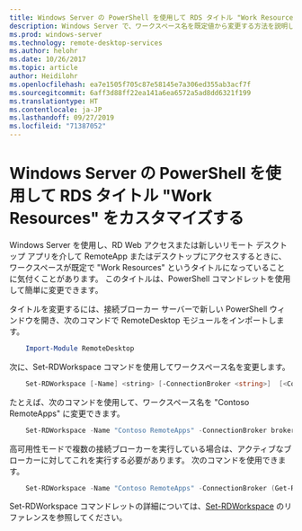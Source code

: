 ```yaml
---
title: Windows Server の PowerShell を使用して RDS タイトル "Work Resources" をカスタマイズする
description: Windows Server で、ワークスペース名を既定値から変更する方法を説明します。
ms.prod: windows-server
ms.technology: remote-desktop-services
ms.author: helohr
ms.date: 10/26/2017
ms.topic: article
author: Heidilohr
ms.openlocfilehash: ea7e1505f705c87e58145e7a306ed355ab3acf7f
ms.sourcegitcommit: 6aff3d88ff22ea141a6ea6572a5ad8dd6321f199
ms.translationtype: HT
ms.contentlocale: ja-JP
ms.lasthandoff: 09/27/2019
ms.locfileid: "71387052"
---
```

# <a name="customize-the-rds-title-work-resources-using-powershell-on-windows-server"></a>Windows Server の PowerShell を使用して RDS タイトル "Work Resources" をカスタマイズする

Windows Server を使用し、RD Web アクセスまたは新しいリモート デスクトップ アプリを介して RemoteApp またはデスクトップにアクセスするときに、ワークスペースが既定で "Work Resources" というタイトルになっていることに気付くことがあります。  このタイトルは、PowerShell コマンドレットを使用して簡単に変更できます。

タイトルを変更するには、接続ブローカー サーバーで新しい PowerShell ウィンドウを開き、次のコマンドで RemoteDesktop モジュールをインポートします。

```powershell
    Import-Module RemoteDesktop
```

次に、Set-RDWorkspace コマンドを使用してワークスペース名を変更します。

```powershell
    Set-RDWorkspace [-Name] <string> [-ConnectionBroker <string>]  [<CommonParameters>]
```   

たとえば、次のコマンドを使用して、ワークスペース名を "Contoso RemoteApps" に変更できます。

```powershell
    Set-RDWorkspace -Name "Contoso RemoteApps" -ConnectionBroker broker01.contoso.com
```

高可用性モードで複数の接続ブローカーを実行している場合は、アクティブなブローカーに対してこれを実行する必要があります。 次のコマンドを使用できます。

```powershell
    Set-RDWorkspace -Name "Contoso RemoteApps" -ConnectionBroker (Get-RDConnectionBrokerHighAvailability).ActiveManagementServer
```

Set-RDWorkspace コマンドレットの詳細については、[Set-RDWorkspace](https://docs.microsoft.com/powershell/module/remotedesktop/set-rdworkspace?view=win10-ps) のリファレンスを参照してください。